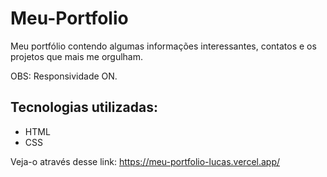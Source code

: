 # Meu-Portfolio
  Meu portfólio contendo algumas informações interessantes, contatos e os projetos que mais me orgulham.
  
  OBS: Responsividade ON.

## Tecnologias utilizadas:
- HTML
- CSS

Veja-o através desse link:
https://meu-portfolio-lucas.vercel.app/
